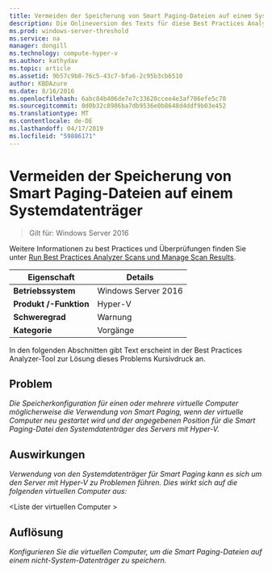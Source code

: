 ```yaml
---
title: Vermeiden der Speicherung von Smart Paging-Dateien auf einem Systemdatenträger
description: Die Onlineversion des Texts für diese Best Practices Analyzer-Regel.
ms.prod: windows-server-threshold
ms.service: na
manager: dongill
ms.technology: compute-hyper-v
ms.author: kathydav
ms.topic: article
ms.assetid: 9b57c9b8-76c5-43c7-bfa6-2c95b3cb6510
author: KBDAzure
ms.date: 8/16/2016
ms.openlocfilehash: 6abc84b406de7e7c33628ccee4e3af706efe5c70
ms.sourcegitcommit: 0d0b32c8986ba7db9536e0b8648d4ddf9b03e452
ms.translationtype: MT
ms.contentlocale: de-DE
ms.lasthandoff: 04/17/2019
ms.locfileid: "59886171"
---
```

# <a name="avoid-storing-smart-paging-files-on-a-system-disk"></a>Vermeiden der Speicherung von Smart Paging-Dateien auf einem Systemdatenträger

>Gilt für: Windows Server 2016

Weitere Informationen zu best Practices und Überprüfungen finden Sie unter [Run Best Practices Analyzer Scans und Manage Scan Results](https://go.microsoft.com/fwlink/p/?LinkID=223177).  
  
|Eigenschaft|Details|  
|-|-|  
|**Betriebssystem**|Windows Server 2016|  
|**Produkt /-Funktion**|Hyper-V|  
|**Schweregrad**|Warnung|  
|**Kategorie**|Vorgänge|  
  
In den folgenden Abschnitten gibt Text erscheint in der Best Practices Analyzer-Tool zur Lösung dieses Problems Kursivdruck an.  
  
## <a name="issue"></a>Problem  
*Die Speicherkonfiguration für einen oder mehrere virtuelle Computer möglicherweise die Verwendung von Smart Paging, wenn der virtuelle Computer neu gestartet wird und der angegebenen Position für die Smart Paging-Datei den Systemdatenträger des Servers mit Hyper-V.*  
  
## <a name="impact"></a>Auswirkungen  
*Verwendung von den Systemdatenträger für Smart Paging kann es sich um den Server mit Hyper-V zu Problemen führen. Dies wirkt sich auf die folgenden virtuellen Computer aus:*  
  
\<Liste der virtuellen Computer >  
  
## <a name="resolution"></a>Auflösung  
*Konfigurieren Sie die virtuellen Computer, um die Smart Paging-Dateien auf einem nicht-System-Datenträger zu speichern.*  
  


